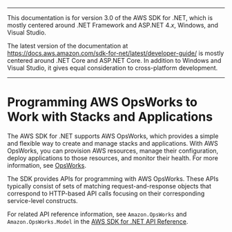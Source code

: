 --------

This documentation is for version 3\.0 of the AWS SDK for \.NET, which is mostly centered around \.NET Framework and ASP\.NET 4\.*x*, Windows, and Visual Studio\.

The latest version of the documentation at [https://docs\.aws\.amazon\.com/sdk\-for\-net/latest/developer\-guide/](https://docs.aws.amazon.com/sdk-for-net/latest/developer-guide/welcome.html) is mostly centered around \.NET Core and ASP\.NET Core\. In addition to Windows and Visual Studio, it gives equal consideration to cross\-platform development\.

--------

# Programming AWS OpsWorks to Work with Stacks and Applications<a name="opsworks-apis-intro"></a>

The AWS SDK for \.NET supports AWS OpsWorks, which provides a simple and flexible way to create and manage stacks and applications\. With AWS OpsWorks, you can provision AWS resources, manage their configuration, deploy applications to those resources, and monitor their health\. For more information, see [OpsWorks](https://aws.amazon.com/opsworks/)\.

The SDK provides APIs for programming with AWS OpsWorks\. These APIs typically consist of sets of matching request\-and\-response objects that correspond to HTTP\-based API calls focusing on their corresponding service\-level constructs\.

For related API reference information, see `Amazon.OpsWorks` and `Amazon.OpsWorks.Model` in the [AWS SDK for \.NET API Reference](https://docs.aws.amazon.com/sdkfornet/v3/apidocs/)\.